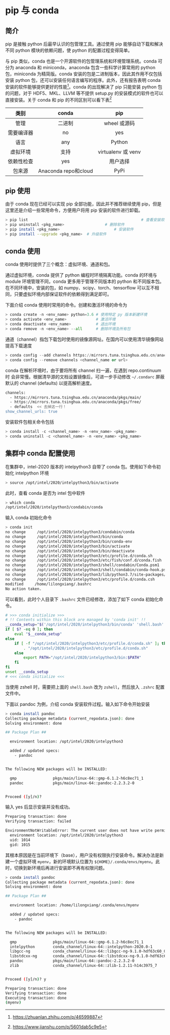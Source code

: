 # pip 与 conda

## 简介

pip 是接触 python 后最早认识的包管理工具。通过使用 pip 能够自动下载和解决不同 python 模块的依赖问题，使 python 的配置过程变得简单。

与 pip 类似，conda 也是一个开源软件的包管理系统和环境管理系统。conda 可分为 anaconda 和 miniconda，anaconda 包含一些科学计算常用的 python 包，miniconda 为精简版。conda 安装的包是二进制版本，因此其作用不仅包括安装 python 包，还可以安装任何语言编写的程序。此外，还有报告表明 conda 安装的软件能够提供更好的性能[^134]。conda 的出现解决了 pip 只能安装 python 包的问题，对于 HDF5、MKL、LLVM 等不提供 setup.py 的安装模式的软件也可以直接安装。关于 conda 和 pip 的不同区别可以看下表[^12]

[^134]: https://zhuanlan.zhihu.com/p/46599887

[^12]: https://www.jianshu.com/p/5601dab5c9e5

| 类别 | conda | pip |
| :---: | :---: | :---: |
| 管理 | 二进制 | wheel 或源码 |
| 需要编译器 | no | yes |
| 语言 | any | Python |
| 虚拟环境 | 支持 | virtualenv 或 venv |
| 依赖性检查 | yes | 用户选择 |
| 包来源 | Anaconda repo和cloud | PyPi |


## pip 使用

由于 conda 现在已经可以实现 pip 全部功能，因此并不推荐继续使用 pip，但是这里还是介绍一些常用命令，方便用户将用 pip 安装的软件进行卸载。

```bash
> pip list 													# 查看安装软件列表
> pip uninstall <pkg_name>					# 删除软件
> pip install <pkg_name>						# 安装软件
> pip install --upgrade <pkg_name> 	# 升级软件
```

## conda 使用

conda 使用时提供了三个概念：虚拟环境、通道和包。

通过虚拟环境，conda 提供了 python 编程时环境隔离功能。conda 的环境与 module 环境管理不同，conda 更多用于管理不同版本的 python 和不同版本包。在不同环境中，安装的包，如 numpy、scipy、torch、tensorflow 可以互不相同，只要虚拟环境内部保证软件的依赖得到满足即可。

下面介绍 conda 使用时常用的命令。创建和激活环境的命令为

```python
> conda create -n <env_name> python=3.6 # 使用特定 py 版本新建环境
> conda activate <env_name>             # 激活环境
> conda deactivate <env_name>           # 退出环境
> conda remove -n <env_name> --all      # 删除环境及所有包
```

通道（channel）指包下载包时使用的镜像源网址。在国内可以使用清华镜像网站提高下载速度

```python
> conda config --add channels https://mirrors.tuna.tsinghua.edu.cn/anaconda/pkgs/free/
> conda config --remove channels <channel_name or url>
```

conda 在解析环境时，由于要将所有 channel 扫一遍，在遇到 repo.continuum 时 会非常慢。根据清华源的文档设置镜像后，可进一步手动修改 `~/.condarc` 屏蔽默认的 channel (defaults) 以提高解析速度。

```bash
channels:
  - https://mirrors.tuna.tsinghua.edu.cn/anaconda/pkgs/main/
  - https://mirrors.tuna.tsinghua.edu.cn/anaconda/pkgs/free/
  - defaults  << 去掉这一行！
show_channel_urls: true
```

安装软件包相关命令包括

```python
> conda install -c <channel_name> -n <env_name> <pkg_name>
> conda uninstall -c <channel_name> -n <env_name> <pkg_name>
```

## 集群中 conda 配置使用

在集群中，intel-2020 版本的 intelpython3 自带了 conda 包。使用如下命令初始化 intelpython 环境

```bash
> source /opt/intel/2020/intelpython3/bin/activate
```

此时，查看 conda 是否为 intel 包中软件

```bash
> which conda
/opt/intel/2020/intelpython3/condabin/conda
```

输入 conda 初始化命令

```bash
> conda init
no change     /opt/intel/2020/intelpython3/condabin/conda
no change     /opt/intel/2020/intelpython3/bin/conda
no change     /opt/intel/2020/intelpython3/bin/conda-env
no change     /opt/intel/2020/intelpython3/bin/activate
no change     /opt/intel/2020/intelpython3/bin/deactivate
no change     /opt/intel/2020/intelpython3/etc/profile.d/conda.sh
no change     /opt/intel/2020/intelpython3/etc/fish/conf.d/conda.fish
no change     /opt/intel/2020/intelpython3/shell/condabin/Conda.psm1
no change     /opt/intel/2020/intelpython3/shell/condabin/conda-hook.ps1
no change     /opt/intel/2020/intelpython3/lib/python3.7/site-packages/xontrib/conda.xsh
no change     /opt/intel/2020/intelpython3/etc/profile.d/conda.csh
modified     /home/lilongxiang/.bashrc
No action taken.
```

可以看到，此时个人目录下 `.bashrc` 文件已经修改，添加了如下 conda 初始化命令。

```bash
# >>> conda initialize >>>
# !! Contents within this block are managed by 'conda init' !!
__conda_setup="$('/opt/intel/2020/intelpython3/bin/conda' 'shell.bash' 'hook' 2> /dev/null)"
if [ $? -eq 0 ]; then
    eval "$__conda_setup"
else
    if [ -f "/opt/intel/2020/intelpython3/etc/profile.d/conda.sh" ]; then
        . "/opt/intel/2020/intelpython3/etc/profile.d/conda.sh"
    else
        export PATH="/opt/intel/2020/intelpython3/bin:$PATH"
    fi
fi
unset __conda_setup
# <<< conda initialize <<<
```

当使用 zshell 时，需要把上面的 `shell.bash` 改为 `zshell`，然后放入 `.zshrc` 配置文件中。

下面以 pandoc 为例，介绍 conda 安装软件过程。输入如下命令开始安装

```bash
> conda install pandoc
Collecting package metadata (current_repodata.json): done
Solving environment: done

## Package Plan ##

  environment location: /opt/intel/2020/intelpython3

  added / updated specs:
    - pandoc


The following NEW packages will be INSTALLED:

  gmp                pkgs/main/linux-64::gmp-6.1.2-h6c8ec71_1
  pandoc             pkgs/main/linux-64::pandoc-2.2.3.2-0


Proceed ([y]/n)?
```

输入 yes 后显示安装并没有成功。

```bash
Preparing transaction: done
Verifying transaction: failed

EnvironmentNotWritableError: The current user does not have write permissions to the target environment.
  environment location: /opt/intel/2020/intelpython3
  uid: 1014
  gid: 1015
```

其根本原因是在当前环境下（base），用户没有权限执行安装命令。解决办法是新建一个虚拟环境 `myenv`，新的环境默认位置为 `${HOME}/.conda/envs/myenv`。此时，切换到新环境后再进行安装即不再有权限问题。

```bash
> conda install pandoc
Collecting package metadata (current_repodata.json): done
Solving environment: done

## Package Plan ##

  environment location: /home/lilongxiang/.conda/envs/myenv

  added / updated specs:
    - pandoc


The following NEW packages will be INSTALLED:

  gmp                pkgs/main/linux-64::gmp-6.1.2-h6c8ec71_1
  intelpython        conda_channel/linux-64::intelpython-2020.0-1
  libgcc-ng          conda_channel/linux-64::libgcc-ng-9.1.0-hdf63c60_0
  libstdcxx-ng       conda_channel/linux-64::libstdcxx-ng-9.1.0-hdf63c60_0
  pandoc             pkgs/main/linux-64::pandoc-2.2.3.2-0
  zlib               conda_channel/linux-64::zlib-1.2.11-h14c3975_7


Proceed ([y]/n)? y

Preparing transaction: done
Verifying transaction: done
Executing transaction: done
(myenv)
```
